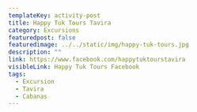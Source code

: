 ```yaml
---
templateKey: activity-post
title: Happy Tuk Tours Tavira
category: Excursions
featuredpost: false
featuredimage: ../../static/img/happy-tuk-tours.jpg
description: ""
link: https://www.facebook.com/happytuktourstavira
visibleLink: Happy Tuk Tours Facebook
tags:
  - Excursion
  - Tavira
  - Cabanas
---
```


